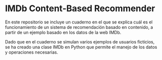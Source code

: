 # IMDb Content-Based Recommender
 En este repositorio se incluye un cuaderno en el que se explica cuál es el funcionamiento de un sistema de recomendación basado en contenido, a partir de un ejemplo basado en los datos de la web IMDb.  

Dado que en el cuaderno se simulan varios ejemplos de usuarios ficticios, se ha creado una clase IMDb en Python que permite el manejo de los datos y operaciones necesarias.
